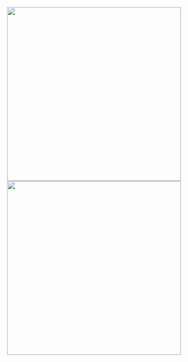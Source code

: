 <p align = "center">
  <img src = "https://github-readme-streak-stats.herokuapp.com?user=syrkis&hide_border=true&theme=darcula&bg_color=00000000&langs_count=6&hide=jupyter%20notebook" width = 400>
  <img src="https://github-readme-stats.vercel.app/api/top-langs/?username=syrkis&layout=compact&hide_border=true&theme=darcula&bg_color=00000000&langs_count=6&hide=jupyter%20notebook" width=400/>
</p>
